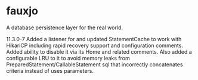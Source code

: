 # fauxjo
A database persistence layer for the real world.

11.3.0-7 Added a listener for and updated StatementCache to work with HikariCP 
         including rapid recovery support and configuration comments. Added ability to 
         disable it via its Home and related comments. Also added a configurable LRU to 
         it to avoid memory leaks from PreparedStatement/CallableStatement sql that 
         incorrectly concatenates criteria instead of uses parameters.
